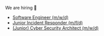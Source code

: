 We are hiring 🎉
* [Software Engineer (m/w/d)](https://www.hvs-consulting.de/en/jobs/software-engineer/)
* [Junior Incident Responder (m/f/d)](https://www.hvs-consulting.de/en/jobs/junior-incident-responder/)
* [(Junior) Cyber Security Architect (m/w/d)](https://www.hvs-consulting.de/en/careers/junior-cyber-security-architect/)

